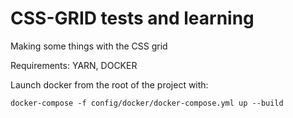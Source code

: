 # CSS-GRID tests and learning   

Making some things with the CSS grid

Requirements: YARN, DOCKER

Launch docker from the root of the project with:

```
docker-compose -f config/docker/docker-compose.yml up --build
```


